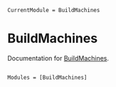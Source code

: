 ```@meta
CurrentModule = BuildMachines
```

# BuildMachines

Documentation for [BuildMachines](https://github.com/bcbi/BuildMachines.jl).

```@index
```

```@autodocs
Modules = [BuildMachines]
```

